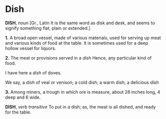 # Dish

**DISH**, _noun_ \[Gr., Latin It is the same word as disk and desk, and seems to signify something flat, plain or extended.\]

**1.** A broad open vessel, made of various materials, used for serving up meat and various kinds of food at the table. It is sometimes used for a deep hollow vessel for liquors.

**2.** The meat or provisions served in a _dish_ Hence, any particular kind of food.

I have here a _dish_ of doves.

We say, a _dish_ of veal or venison; a cold dish; a warm dish; a delicious _dish_

**3.** Among miners, a trough in which ore is measure, about 28 inches long, 4 deep and 6 wide.

**DISH**, _verb transitive_ To put in a dish; as, the meat is all dished, and ready for the table.